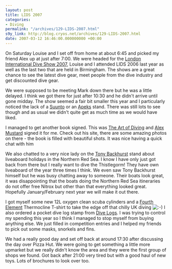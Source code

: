 ```yaml
---
layout: post
title: LIDS 2007
categories:
- Diving
permalink: "/archives/129-LIDS-2007.html"
s9y_link: http://blog.cryos.net/archives/129-LIDS-2007.html
date: 2007-03-12 16:46:00.000000000 +00:00
---
```

<span><p>On Saturday Louise and I set off from home at about 6:45 and picked my friend Alex up at just after 7:00. We were headed for the <a href="http://www.diveshows.co.uk/events/lids2007/">London International Dive Show 2007</a>, Louise and I attended LIDS 2006 last year as well as the last two that are held in Birmingham. The shows are a great chance to see the latest dive gear, meet people from the dive industry and get discounted dive gear.</p>

<p>We were supposed to be meeting Mark down there but he was a little delayed. I think we got there for just after 10:30 and he didn't arrive until gone midday. The show seemed a fair bit smaller this year and I particularly noticed the lack of a <a href="http://www.suunto.com/">Suunto</a> or an <a href="http://www.apeks.co.uk/">Apeks</a> stand. There was still lots to see though and as usual we didn't quite get as much time as we would have liked.</p>

<p>I managed to get another book signed. This was <a href="http://www.amazon.co.uk/gp/product/0954519922?ie=UTF8&tag=freebooktradestu&linkCode=as2&camp=1634&creative=6738&creativeASIN=0954519922">The Art of Diving</a> and <a href="http://www.amustard.com/">Alex Mustard</a> signed it for me. Check out his site, there are some amazing photos on there - the book is filled with beautiful shots. It was nice having a quick chat with him</p>

<p>We also chatted to a very nice lady on the <a href="http://www.scuba.co.uk/">Tony Backhurst</a> stand about liveaboard holidays in the Northern Red Sea. I know I have only just got back from there but I really want to dive the Thistlegorm! They have own liveaboard of the year three times I think. We even saw Tony Backhurst himself but he was busy chatting away to someone. Their boats look great, it was disappointing that the boats doing the Northern Red Sea itineraries do not offer free Nitrox but other than that everything looked great. Hopefully January/February next year we will make it out there.</p>

<p>I got myself some new 12L oxygen clean scuba cylinders and a <a href="http://www.fourthelement.com/">Fourth Element</a> Thermocline T-shirt to take the edge off that chilly UK diving <img src="http://blog.cryos.net/templates/default/img/emoticons/smile.png" alt=":-)" style="display: inline; vertical-align: bottom;" class="emoticon" /> I also ordered a pocket dive log stamp from <a href="http://www.dive-logs.com/">Dive Logs</a>. I was trying to control my spending this year so I think I managed to stop myself from buying anything else. We just filled in competition entries and I helped my friends to pick out some masks, snorkels and fins.</p>

<p>We had a really good day and set off back at around 17:30 after discussing the day over Pizza Hut. We were going to get something a little more upmarket but we really didn't know the area and they were the first group of shops we found. Got back after 21:00 very tired but with a good haul of new toys. Lots of brochures to look over too.</p></span>
